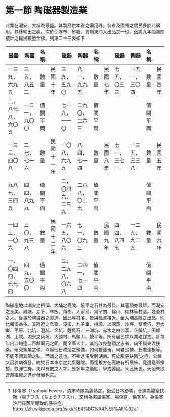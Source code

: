# 第一節    陶磁器製造業

此業在潮安、大埔為最盛。其製品供本省之需用外。各省及國外之僑民多於此購用。其移輸出之額。次於苧麻布、砂糖。實嶺東四大出品之一也。茲將九年間海關統計之輸出數量金額。列第二十三表如下

| 磁器               | 陶器           | 名稱     |    | 磁器               | 陶器           | 名稱     |  | 磁器         | 陶器           | 名稱     |  |
|--------------------|----------------|----------|------------|--------------------|----------------|----------|----------|--------------|----------------|----------|----------|
| 一三九，六九五     | 三五，八五二   | 數量     |   民國十年         | 三九，五九〇       | 八一，九九五   | 數量     |  民國七年        | 七五，〇三三 | 一五一，三〇四 | 數量     |  民國四年        |
| 二，八七八，六〇五 | 一二一，九〇〇 | 值關平両 |            | 七一九，一一〇     | 二九〇，二六三 | 值關平両 |          |              |                | 值關平両 |          |
| 一三三，四〇八     | 二七，七一六   | 數量     | 民國十一年 | 一〇八，六九九     | 八四，七一四   | 數量     | 民國八年 | 七一，三七一 | 一三五，三三八 | 數量     | 民國五年 |
| 九八七，三四五     | 四四，八九九   | 值關平両 |            | 二，〇四六，二三九 | 二八八，〇二七 | 值關平両 |          |              |                | 值關平両 |          |
| 一四三，一〇六     | 三〇，九三八   | 數量     | 民國十二年 | 一六五，八〇六     | 七一，〇九三   | 數量     | 民國九年 | 四四，八四七 | 一二九，九二九 | 數量     | 民國六年 |
| 一，〇四四，七七四 | 四九，五〇〇   | 值關平両 |            | 三，二九八，〇六八 | 二四一，七一四 | 值關平両 |          |              |                | 值關平両 |          |

陶磁產地以潮安之楓溪、大埔之高陂、饒平之石井為最佳。其産額亦最鉅。而潮安之長美、鳳塘、湖下、林板、角樹、人家前、爲子關、錦山、梅林等村落。幾全村之人。從事於陶磁器之製造。因此等村落。皆與楓溪接近。至大埔高陂之出品。則比楓溪為多。其附近之烏嶺、漳溪、九子輋、桃源、淡澗窩、沙坪、雙蘆坑、澄大輋、平原、北坑、澄坑、金坑、鯉魚石、三洲坑。赤水之白沙溜、芷饒坑。田螺湖、上載。湖寮之葵坑、大勝村、馬頭山、饒平等。所有居民類以業磁謀生。計每年出口約逹二百餘萬元之鉅。而全縣人士。其抱改良整頓之志者。尙不惜東渡扶桑。研究窯業之學。以爲他日改造之預備。如何君達甫。何君公麟、丘君達根等。不能不謂其願之弘。而識之遠也。不幸達甫受聘湖南。死於腸窒扶斯[^36]之症。公麟又因肺病復發。終於日本東京之北里醫院。而逹根方在高陂有所展佈。竟遭亂軍搶掠。飲彈亡身。夫以有數之人才。歷多年之勤劬。學成歸國。同此殀喪。天殆未欲吾潮磁業之進步發展也夫。

[^36]: 即傷寒（Typhoid Fever），清末時譯為腸熱症，後受日本影響，音譯為腸窒扶斯（腸チフス（ちょうチフス）），又稱為濕溫傷寒、腸傷寒、傷寒熱。為傷寒沙門氏菌所導致的感染症。
https://zh.wikipedia.org/wiki/%E4%BC%A4%E5%AF%92

